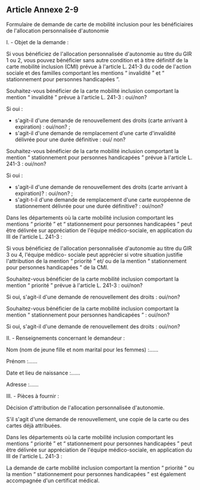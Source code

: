 ## Article Annexe 2-9

Formulaire de demande de carte de mobilité inclusion pour les bénéficiaires de l'allocation personnalisée
d'autonomie

I. - Objet de la demande :

Si vous bénéficiez de l'allocation personnalisée d'autonomie au titre du GIR 1 ou 2, vous pouvez bénéficier
sans autre condition et à titre définitif de la carte mobilité inclusion (CMI) prévue à l'article L. 241-3 du code
de l'action sociale et des familles comportant les mentions “ invalidité ” et “ stationnement pour personnes
handicapées ”.

Souhaitez-vous bénéficier de la carte mobilité inclusion comportant la mention “ invalidité ” prévue à
l'article L. 241-3 : oui/non?

Si oui :

- s'agit-il d'une demande de renouvellement des droits (carte arrivant à expiration) : oui/non? ;
- s'agit-il d'une demande de remplacement d'une carte d'invalidité délivrée pour une durée définitive : oui/
non?

Souhaitez-vous bénéficier de la carte mobilité inclusion comportant la mention “ stationnement pour
personnes handicapées ” prévue à l'article L. 241-3 : oui/non?

Si oui :

- s'agit-il d'une demande de renouvellement des droits (carte arrivant à expiration)? : oui/non? ;
- s'agit-t-il d'une demande de remplacement d'une carte européenne de stationnement délivrée pour une durée
définitive? : oui/non?

Dans les départements où la carte mobilité inclusion comportant les mentions “ priorité ” et “ stationnement
pour personnes handicapées ” peut être délivrée sur appréciation de l'équipe médico-sociale, en application
du III de l'article L. 241-3 :

Si vous bénéficiez de l'allocation personnalisée d'autonomie au titre du GIR 3 ou 4, l'équipe médico-
sociale peut apprécier si votre situation justifie l'attribution de la mention “ priorité ” et/ ou de la mention “
stationnement pour personnes handicapées ” de la CMI.

Souhaitez-vous bénéficier de la carte mobilité inclusion comportant la mention “ priorité ” prévue à l'article
L. 241-3 : oui/non?


Si oui, s'agit-il d'une demande de renouvellement des droits : oui/non?

Souhaitez-vous bénéficier de la carte mobilité inclusion comportant la mention “ stationnement pour
personnes handicapées ” : oui/non?

Si oui, s'agit-il d'une demande de renouvellement des droits : oui/non?

II. - Renseignements concernant le demandeur :

Nom (nom de jeune fille et nom marital pour les femmes) :......

Prénom :......

Date et lieu de naissance :......

Adresse :......

III. - Pièces à fournir :

Décision d'attribution de l'allocation personnalisée d'autonomie.

S'il s'agit d'une demande de renouvellement, une copie de la carte ou des cartes déjà attribuées.

Dans les départements où la carte mobilité inclusion comportant les mentions “ priorité ” et “ stationnement
pour personnes handicapées ” peut être délivrée sur appréciation de l'équipe médico-sociale, en application
du III de l'article L. 241-3 :

La demande de carte mobilité inclusion comportant la mention “ priorité ” ou la mention “ stationnement
pour personnes handicapées ” est également accompagnée d'un certificat médical.

